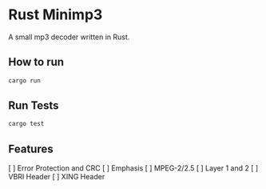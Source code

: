 # Rust Minimp3

A small mp3 decoder written in Rust.

## How to run

```bash
cargo run
```

## Run Tests

```bash
cargo test
```

## Features

[ ] Error Protection and CRC
[ ] Emphasis
[ ] MPEG-2/2.5
[ ] Layer 1 and 2
[ ] VBRI Header
[ ] XING Header

